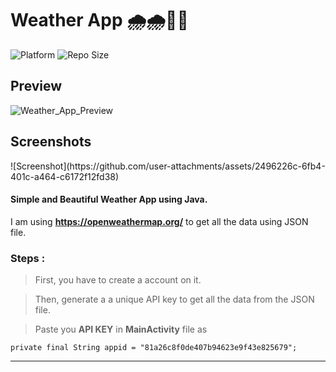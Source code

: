 # Weather App 🌧️🌧️💙💙

![Platform](https://img.shields.io/badge/platform-Android-brightgreen.svg?color=00ADB5&style=for-the-badge)
![Repo Size](https://img.shields.io/github/repo-size/dev-aniketj/Weather-App?color=00ADB5&style=for-the-badge)

## Preview

![Weather_App_Preview](https://github.com/user-attachments/assets/d5b72ab9-cc12-444a-a1aa-462f8ec739df)

## Screenshots

<p float="left">
	![Screenshot](https://github.com/user-attachments/assets/2496226c-6fb4-401c-a464-c6172f12fd38)
</p>


#### Simple and Beautiful Weather App using Java.

I am using **https://openweathermap.org/** to get all the data using JSON file.

### Steps :

> First, you have to create a account on it.

> Then, generate a a unique API key to get all the data from the JSON file.

> Paste you **API KEY** in **MainActivity** file as

```
private final String appid = "81a26c8f0de407b94623e9f43e825679";
```
---
